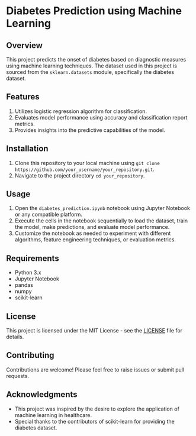 # Diabetes Prediction using Machine Learning

## Overview
This project predicts the onset of diabetes based on diagnostic measures using machine learning techniques. The dataset used in this project is sourced from the `sklearn.datasets` module, specifically the diabetes dataset.

## Features
1. Utilizes logistic regression algorithm for classification.
2. Evaluates model performance using accuracy and classification report metrics.
3. Provides insights into the predictive capabilities of the model.

## Installation
1. Clone this repository to your local machine using `git clone https://github.com/your_username/your_repository.git`.
2. Navigate to the project directory `cd your_repository`.

## Usage
1. Open the `diabetes_prediction.ipynb` notebook using Jupyter Notebook or any compatible platform.
2. Execute the cells in the notebook sequentially to load the dataset, train the model, make predictions, and evaluate model performance.
3. Customize the notebook as needed to experiment with different algorithms, feature engineering techniques, or evaluation metrics.

## Requirements
- Python 3.x
- Jupyter Notebook
- pandas
- numpy
- scikit-learn

## License
This project is licensed under the MIT License - see the [LICENSE](LICENSE) file for details.

## Contributing
Contributions are welcome! Please feel free to raise issues or submit pull requests.

## Acknowledgments
- This project was inspired by the desire to explore the application of machine learning in healthcare.
- Special thanks to the contributors of scikit-learn for providing the diabetes dataset.
